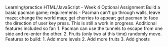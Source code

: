 Learning/practice HTML/JavaScript - Week 4 Optional Assignment
Build a basic pacman game; requirements - Pacman can't go through walls, leave maze; change the world map; get cherries to appear; get pacman to face the direction of user key press. This is still a work in progress.
Additional features included so far: 
    1. Pacman can use the tunnels to escape from one side and re-enter the other.
    2. Fruits (only two at this time) randomly move.
Features to build:
    1. Add more levels
    2. Add more fruits
    3. Add ghosts